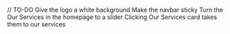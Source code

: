 // TO-DO
Give the logo a white background
Make the navbar sticky
Turn the Our Services in the homepage to a slider
Clicking Our Services card takes them to our services